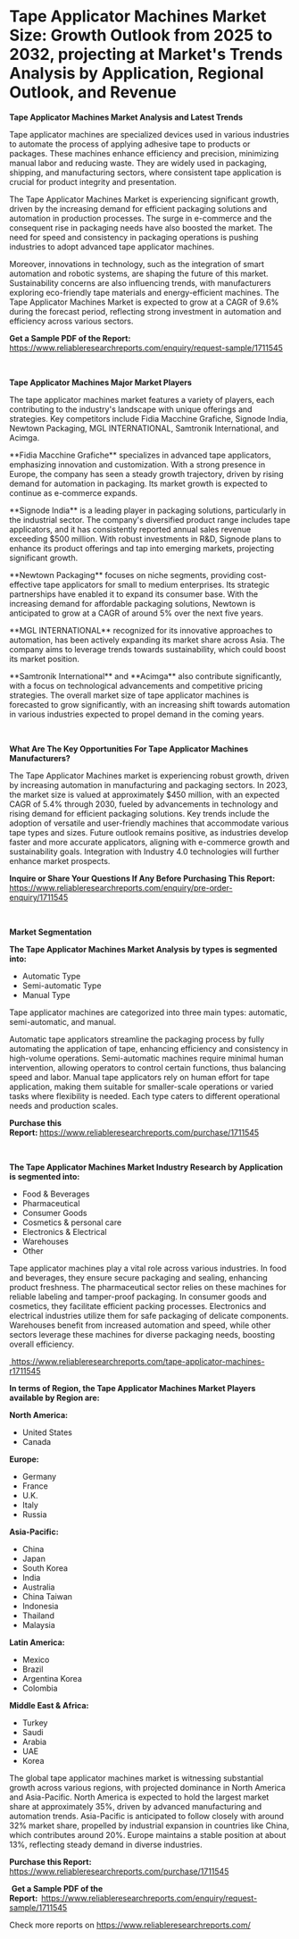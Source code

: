 <p><h1>Tape Applicator Machines Market Size: Growth Outlook from 2025 to 2032, projecting at Market's Trends Analysis by Application, Regional Outlook, and Revenue</h1></p><p><strong>Tape Applicator Machines Market Analysis and Latest Trends</strong></p>
<p><p>Tape applicator machines are specialized devices used in various industries to automate the process of applying adhesive tape to products or packages. These machines enhance efficiency and precision, minimizing manual labor and reducing waste. They are widely used in packaging, shipping, and manufacturing sectors, where consistent tape application is crucial for product integrity and presentation.</p><p>The Tape Applicator Machines Market is experiencing significant growth, driven by the increasing demand for efficient packaging solutions and automation in production processes. The surge in e-commerce and the consequent rise in packaging needs have also boosted the market. The need for speed and consistency in packaging operations is pushing industries to adopt advanced tape applicator machines.</p><p>Moreover, innovations in technology, such as the integration of smart automation and robotic systems, are shaping the future of this market. Sustainability concerns are also influencing trends, with manufacturers exploring eco-friendly tape materials and energy-efficient machines. The Tape Applicator Machines Market is expected to grow at a CAGR of 9.6% during the forecast period, reflecting strong investment in automation and efficiency across various sectors.</p></p>
<p><strong>Get a Sample PDF of the Report:&nbsp;</strong> <a href="https://www.reliableresearchreports.com/enquiry/request-sample/1711545?utm_campaign=38&utm_medium=2&utm_source=Github&utm_content=ia&utm_term=11012025&utm_id=tape-applicator-machines">https://www.reliableresearchreports.com/enquiry/request-sample/1711545</a></p>
<p>&nbsp;</p>
<p><strong>Tape Applicator Machines Major Market Players</strong></p>
<p><p>The tape applicator machines market features a variety of players, each contributing to the industry's landscape with unique offerings and strategies. Key competitors include Fidia Macchine Grafiche, Signode India, Newtown Packaging, MGL INTERNATIONAL, Samtronik International, and Acimga. </p><p>**Fidia Macchine Grafiche** specializes in advanced tape applicators, emphasizing innovation and customization. With a strong presence in Europe, the company has seen a steady growth trajectory, driven by rising demand for automation in packaging. Its market growth is expected to continue as e-commerce expands.</p><p>**Signode India** is a leading player in packaging solutions, particularly in the industrial sector. The company's diversified product range includes tape applicators, and it has consistently reported annual sales revenue exceeding $500 million. With robust investments in R&D, Signode plans to enhance its product offerings and tap into emerging markets, projecting significant growth.</p><p>**Newtown Packaging** focuses on niche segments, providing cost-effective tape applicators for small to medium enterprises. Its strategic partnerships have enabled it to expand its consumer base. With the increasing demand for affordable packaging solutions, Newtown is anticipated to grow at a CAGR of around 5% over the next five years.</p><p>**MGL INTERNATIONAL** recognized for its innovative approaches to automation, has been actively expanding its market share across Asia. The company aims to leverage trends towards sustainability, which could boost its market position.</p><p>**Samtronik International** and **Acimga** also contribute significantly, with a focus on technological advancements and competitive pricing strategies. The overall market size of tape applicator machines is forecasted to grow significantly, with an increasing shift towards automation in various industries expected to propel demand in the coming years.</p></p>
<p>&nbsp;</p>
<p><strong>What Are The Key Opportunities For Tape Applicator Machines Manufacturers?</strong></p>
<p><p>The Tape Applicator Machines market is experiencing robust growth, driven by increasing automation in manufacturing and packaging sectors. In 2023, the market size is valued at approximately $450 million, with an expected CAGR of 5.4% through 2030, fueled by advancements in technology and rising demand for efficient packaging solutions. Key trends include the adoption of versatile and user-friendly machines that accommodate various tape types and sizes. Future outlook remains positive, as industries develop faster and more accurate applicators, aligning with e-commerce growth and sustainability goals. Integration with Industry 4.0 technologies will further enhance market prospects.</p></p>
<p><strong>Inquire or Share Your Questions If Any Before Purchasing This Report:</strong> <a href="https://www.reliableresearchreports.com/enquiry/pre-order-enquiry/1711545?utm_campaign=38&utm_medium=2&utm_source=Github&utm_content=ia&utm_term=11012025&utm_id=tape-applicator-machines">https://www.reliableresearchreports.com/enquiry/pre-order-enquiry/1711545</a></p>
<p>&nbsp;</p>
<p><strong>Market Segmentation</strong></p>
<p><strong>The Tape Applicator Machines Market Analysis by types is segmented into:</strong></p>
<p><ul><li>Automatic Type</li><li>Semi-automatic Type</li><li>Manual Type</li></ul></p>
<p><p>Tape applicator machines are categorized into three main types: automatic, semi-automatic, and manual. </p><p>Automatic tape applicators streamline the packaging process by fully automating the application of tape, enhancing efficiency and consistency in high-volume operations. Semi-automatic machines require minimal human intervention, allowing operators to control certain functions, thus balancing speed and labor. Manual tape applicators rely on human effort for tape application, making them suitable for smaller-scale operations or varied tasks where flexibility is needed. Each type caters to different operational needs and production scales.</p></p>
<p><strong>Purchase this Report:&nbsp;</strong><a href="https://www.reliableresearchreports.com/purchase/1711545?utm_campaign=38&utm_medium=2&utm_source=Github&utm_content=ia&utm_term=11012025&utm_id=tape-applicator-machines">https://www.reliableresearchreports.com/purchase/1711545</a></p>
<p>&nbsp;</p>
<p><strong>The Tape Applicator Machines Market Industry Research by Application is segmented into:</strong></p>
<p><ul><li>Food & Beverages</li><li>Pharmaceutical</li><li>Consumer Goods</li><li>Cosmetics & personal care</li><li>Electronics & Electrical</li><li>Warehouses</li><li>Other</li></ul></p>
<p><p>Tape applicator machines play a vital role across various industries. In food and beverages, they ensure secure packaging and sealing, enhancing product freshness. The pharmaceutical sector relies on these machines for reliable labeling and tamper-proof packaging. In consumer goods and cosmetics, they facilitate efficient packing processes. Electronics and electrical industries utilize them for safe packaging of delicate components. Warehouses benefit from increased automation and speed, while other sectors leverage these machines for diverse packaging needs, boosting overall efficiency.</p></p>
<p><a href="https://www.reliableresearchreports.com/tape-applicator-machines-r1711545?utm_campaign=38&utm_medium=2&utm_source=Github&utm_content=ia&utm_term=11012025&utm_id=tape-applicator-machines">&nbsp;https://www.reliableresearchreports.com/tape-applicator-machines-r1711545</a></p>
<p><strong>In terms of Region, the Tape Applicator Machines Market Players available by Region are:</strong></p>
<p>
    <p> <strong> North America: </strong>
        <ul>
            <li>United States</li>
            <li>Canada</li>
        </ul>
        </p> 
    <p> <strong> Europe: </strong>
        <ul>
            <li>Germany</li>
            <li>France</li>
            <li>U.K.</li>
            <li>Italy</li>
            <li>Russia</li>
        </ul>
        </p> 
    <p> <strong> Asia-Pacific: </strong>
        <ul>
            <li>China</li>
            <li>Japan</li>
            <li>South Korea</li>
            <li>India</li>
            <li>Australia</li>
            <li>China Taiwan</li>
            <li>Indonesia</li>
            <li>Thailand</li>
            <li>Malaysia</li>
        </ul>
        </p> 
    <p> <strong> Latin America: </strong>
        <ul>
            <li>Mexico</li>
            <li>Brazil</li>
            <li>Argentina Korea</li>
            <li>Colombia</li>
        </ul>
        </p> 
    <p> <strong> Middle East & Africa: </strong>
        <ul>
            <li>Turkey</li>
            <li>Saudi</li>
            <li>Arabia</li>
            <li>UAE</li>
            <li>Korea</li>
        </ul>
    </p>
    </p>
<p><p>The global tape applicator machines market is witnessing substantial growth across various regions, with projected dominance in North America and Asia-Pacific. North America is expected to hold the largest market share at approximately 35%, driven by advanced manufacturing and automation trends. Asia-Pacific is anticipated to follow closely with around 32% market share, propelled by industrial expansion in countries like China, which contributes around 20%. Europe maintains a stable position at about 13%, reflecting steady demand in diverse industries.</p></p>
<p><strong>Purchase this Report: </strong><a href="https://www.reliableresearchreports.com/purchase/1711545?utm_campaign=38&utm_medium=2&utm_source=Github&utm_content=ia&utm_term=11012025&utm_id=tape-applicator-machines">https://www.reliableresearchreports.com/purchase/1711545</a></p>
<p>&nbsp;<strong>Get a Sample PDF of the Report:&nbsp;&nbsp;</strong><a href="https://www.reliableresearchreports.com/enquiry/request-sample/1711545?utm_campaign=38&utm_medium=2&utm_source=Github&utm_content=ia&utm_term=11012025&utm_id=tape-applicator-machines">https://www.reliableresearchreports.com/enquiry/request-sample/1711545</a></p>
<p><strong></strong></p>
<p>Check more reports on <a href="https://www.reliableresearchreports.com/?utm_campaign=38&utm_medium=2&utm_source=Github&utm_content=ia&utm_term=11012025&utm_id=tape-applicator-machines">https://www.reliableresearchreports.com/</a></p>